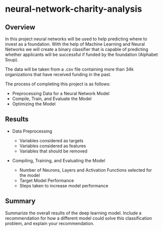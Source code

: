 # neural-network-charity-analysis

## Overview
In this project neural networks will be used to help predicting where to invest as a foundation. With the help of Machine Learning and Neural Networks we will create a binary classifier that is capable of predicting whether applicants will be successful if funded by the foundation (Alphabet Soup).

The data will be taken from a .csv file containing more than 34k organizations that have received funding in the past.

The process of completing this project is as follows:
- Preprocessing Data for a Neural Network Model
- Compile, Train, and Evaluate the Model
- Optimizing the Model

## Results
- Data Preprocessing
  - Variables considered as targets
  - Variables considered as features
  - Variables that should be removed

- Compiling, Training, and Evaluating the Model
  - Number of Neurons, Layers and Activation Functions selected for the model
  - Target Model Performance
  - Steps taken to increase model performance
 
## Summary
Summarize the overall results of the deep learning model. Include a recommendation for how a different model could solve this classification problem, and explain your recommendation.
